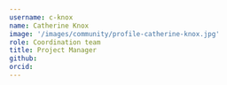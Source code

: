 ```yaml
---
username: c-knox
name: Catherine Knox
image: '/images/community/profile-catherine-knox.jpg'
role: Coordination team
title: Project Manager
github: 
orcid:
---
```

